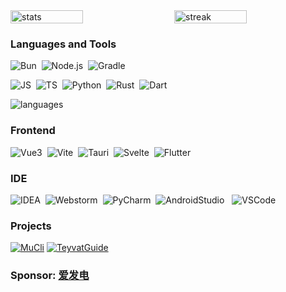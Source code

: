 <div class="home-cards">
  <img class="home-card" src="https://github-readme-stats.vercel.app/api?username=BTMuli&count_private=true&show_icons=true&theme=minimal" alt="stats" />
  <img class="home-card" src="https://github-readme-streak-stats.herokuapp.com/?user=BTMuli" alt="streak" />
</div>

### Languages and Tools

![Bun](https://img.shields.io/badge/Bun-FFA500?style=plastic&logo=bun&logoColor=white)&nbsp;
![Node.js](https://img.shields.io/badge/Node.js-339933?style=plastic&logo=Node.js&logoColor=white)&nbsp;
![Gradle](https://img.shields.io/badge/Gradle-02303A?style=plastic&logo=Gradle&logoColor=white)&nbsp;

![JS](https://img.shields.io/badge/JavaScript-F7DF1E?style=plastic&logo=JavaScript&logoColor=black)&nbsp;
![TS](https://img.shields.io/badge/TypeScript-007ACC?style=plastic&logo=TypeScript&logoColor=white)&nbsp;
![Python](https://img.shields.io/badge/Python-3776AB?style=plastic&logo=Python&logoColor=white)&nbsp;
![Rust](https://img.shields.io/badge/Rust-000000?style=plastic&logo=Rust&logoColor=white)&nbsp;
![Dart](https://img.shields.io/badge/Dart-0175C2?style=plastic&logo=Dart&logoColor=white)&nbsp;


<img src="https://github-readme-stats.vercel.app/api/top-langs/?username=BTMuli" alt="languages"/>

### Frontend

![Vue3](https://img.shields.io/badge/Vue-4FC08D?style=plastic&logo=Vue.js&logoColor=white)&nbsp;
![Vite](https://img.shields.io/badge/Vite-646CFF?style=plastic&logo=Vite&logoColor=white)&nbsp;
![Tauri](https://img.shields.io/badge/Tauri-41A91A?style=plastic&logo=Tauri&logoColor=white)&nbsp;
![Svelte](https://img.shields.io/badge/Svelte-FF3E00?style=plastic&logo=Svelte&logoColor=white)&nbsp;
![Flutter](https://img.shields.io/badge/Flutter-02569B?style=plastic&logo=Flutter&logoColor=white)&nbsp;

### IDE

![IDEA](https://img.shields.io/badge/IntelliJ%20IDEA-EB4813?style=plastic&logo=IntelliJ%20IDEA&logoColor=white)&nbsp;
![Webstorm](https://img.shields.io/badge/WebStorm-137CC2?style=plastic&logo=WebStorm&logoColor=white)&nbsp;
![PyCharm](https://img.shields.io/badge/PyCharm-4EC721?style=plastic&logo=PyCharm&logoColor=white)&nbsp;
![AndroidStudio](https://img.shields.io/badge/Android%20Studio-3DDC84?style=plastic&logo=Android%20Studio&logoColor=white)
&nbsp;
![VSCode](https://img.shields.io/badge/VSCode-007ACC?style=plastic&logo=Visual%20Studio%20Code&logoColor=white)&nbsp;

### Projects

[![MuCli](https://github-readme-stats.vercel.app/api/pin/?username=BTMuli&repo=MuCli)](https://github.com/BTMuli/MuCli)
[![TeyvatGuide](https://github-readme-stats.vercel.app/api/pin/?username=BTMuli&repo=TeyvatGuide)](https://github.com/BTMuli/TeyvatGuide)

### Sponsor: [爱发电](https://www.afdian.net/a/BTMuli)

<style lang="css">
.home-cards {
  display: flex;
  flex-direction: row;
  justify-content: space-between;
  align-items: center;
  width: 100%;
  margin: 0;
  padding: 0;
}
.home-card {
  width: 48%;
  margin: 0;
  padding: 0;
}
</style>
